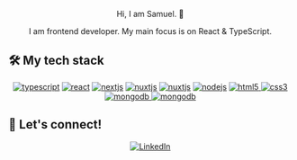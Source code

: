 <p align="center">
Hi, I am Samuel. 👋
</p>

<p align="center">
I am frontend developer. My main focus is on React & TypeScript.
</p>

## 🛠 My tech stack

<p align="center">
<a href="https://www.typescriptlang.org/" target="_blank">
    <img
      src="https://img.shields.io/badge/TypeScript-007ACC?style=for-the-badge&logo=typescript&logoColor=white"
      alt="typescript"
  /></a>
  <a href="https://reactjs.org/" target="_blank">
    <img
      src="https://img.shields.io/badge/React-20232A?style=for-the-badge&logo=react&logoColor=61DAFB"
      alt="react"
  /></a>
  <a href="https://nextjs.org/" target="_blank">
    <img
      src="https://img.shields.io/badge/Next.js-000?style=for-the-badge&logo=next.js&logoColor=white"
      alt="nextjs"
  /></a>
<a href="https://vuejs.org/" target="_blank">
    <img
      src="https://img.shields.io/badge/Vue.js-4FC08D?style=for-the-badge&logo=vue.js&logoColor=white"
      alt="nuxtjs"
  /></a>
<a href="https://nuxtjs.org/" target="_blank">
    <img
      src="https://img.shields.io/badge/Nuxt.js-00DC82?style=for-the-badge&logo=nuxt.js&logoColor=white"
      alt="nuxtjs"
  /></a>
  <a href="https://nodejs.org/en/" target="_blank">
    <img
      src="https://img.shields.io/badge/Node.js-43853D?style=for-the-badge&logo=node.js&logoColor=white"
      alt="nodejs"
  /></a>
  <a href="https://www.w3.org/html/" target="_blank">
    <img
      src="https://img.shields.io/badge/HTML5-E34F26?style=for-the-badge&logo=html5&logoColor=white"
      alt="html5"
    />
  </a>
  <a href="https://www.w3schools.com/css/" target="_blank">
    <img
      src="https://img.shields.io/badge/CSS3-1572B6?style=for-the-badge&logo=css3&logoColor=white"
      alt="css3"
    />
  </a>
  <a href="https://www.mongodb.com/" target="_blank">
    <img
      src="https://img.shields.io/badge/MongoDB-4EA94B?style=for-the-badge&logo=mongodb&logoColor=white"
      alt="mongodb"
    />
  </a>
  <a href="https://www.php.net//" target="_blank">
    <img
      src="https://img.shields.io/badge/php-787CB5?style=for-the-badge&logo=php&logoColor=white"
      alt="mongodb"
    />
  </a>
</p>

## 📩 Let's connect!

<p align="center">
  <a href="https://www.linkedin.com/in/samueldusek/" target="_blank">
    <img
      src="https://img.shields.io/badge/Linkedin-0077B5?style=for-the-badge&logo=linkedin&logoColor=white"
      alt="LinkedIn"
    />
  </a>
</p>
